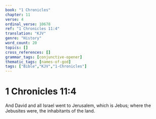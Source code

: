 ```yaml
---
book: "1 Chronicles"
chapter: 11
verse: 4
ordinal_verse: 10678
ref: "1 Chronicles 11:4"
translation: "KJV"
genre: "History"
word_count: 20
topics: []
cross_references: []
grammar_tags: [conjunctive-opener]
thematic_tags: [names-of-god]
tags: ["Bible","KJV","1-Chronicles"]
---
```


# 1 Chronicles 11:4

And David and all Israel went to Jerusalem, which is Jebus; where the Jebusites were, the inhabitants of the land.
